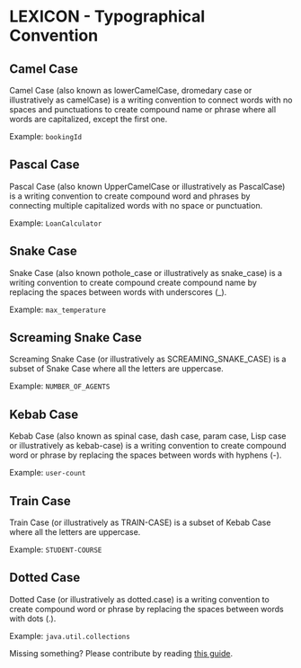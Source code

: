 # LEXICON -  Typographical Convention

## Camel Case
Camel Case (also known as lowerCamelCase, dromedary case or illustratively as camelCase) is a writing convention to connect words with no spaces and punctuations to create compound name or phrase where all words are capitalized, except the first one.

Example: ```bookingId```

## Pascal Case
Pascal Case (also known UpperCamelCase or illustratively as PascalCase) is a writing convention to create compound word and phrases by connecting multiple capitalized words with no space or punctuation.

Example: ```LoanCalculator```

## Snake Case
Snake Case (also known pothole_case or illustratively as snake_case) is a writing convention to create compound create compound name by replacing the spaces between words with underscores (_).

Example: ```max_temperature```

## Screaming Snake Case
Screaming Snake Case (or illustratively as SCREAMING_SNAKE_CASE) is a subset of Snake Case where all the letters are uppercase.

Example: ```NUMBER_OF_AGENTS```

## Kebab Case
Kebab Case (also known as spinal case, dash case, param case, Lisp case or illustratively as kebab-case) is a writing convention to create compound word or phrase by replacing the spaces between words with hyphens (-).

Example: ```user-count```

## Train Case
Train Case (or illustratively as TRAIN-CASE) is a subset of Kebab Case where all the letters are uppercase.

Example: ```STUDENT-COURSE```

## Dotted Case
Dotted Case (or illustratively as dotted.case) is a writing convention to create compound word or phrase by replacing the spaces between words with dots (.).

Example: ```java.util.collections```

Missing something? Please contribute by reading [this guide](../docs/CONTRIBUTING.html).


